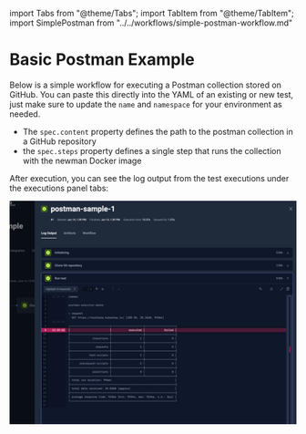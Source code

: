 import Tabs from "@theme/Tabs";
import TabItem from "@theme/TabItem";
import SimplePostman from "../../workflows/simple-postman-workflow.md"

# Basic Postman Example

Below is a simple workflow for executing a Postman collection stored on GitHub. You can paste this directly into the 
YAML of an existing or new test, just make sure to update the `name` and `namespace` for your environment as needed.

- The `spec.content` property defines the path to the postman collection in a GitHub repository
- the `spec.steps` property defines a single step that runs the collection with the newman Docker image

<SimplePostman/>

After execution, you can see the log output from the test executions under the executions panel tabs:

![Postman Log Output](images/postman-basic-log-output.png)
